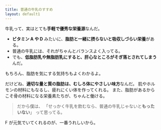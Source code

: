```yaml
---
title: 普通の牛乳のすすめ
layout: default1
---
```

牛乳って、実はとても**手軽で優秀な栄養源**なんだ。

* **ビタミン A や D** みたいに、**脂肪と一緒に摂らないと吸収しづらい栄養**がある。
* 普通の牛乳には、それがちゃんとバランスよく入ってる。
* でも、**低脂肪乳や無脂肪乳にすると、肝心なところがそぎ落とされてしまう**んだ。

もちろん、脂肪を気にする気持ちもよくわかるよ。

だけどね、**適切な量と質の脂肪は、むしろ体にやさしい味方**なんだ。
肌やホルモンの材料にもなるし、疲れにくい体を作ってくれる。
また、脂肪があるからこそ骨の材料になる栄養素たちが、ちゃんと働ける。

> だから僕は、
> 「せっかく牛乳を飲むなら、普通の牛乳じゃないと**もったいない**」
> って思ってる。

F が元気でいてくれるのが、一番うれしいから。
